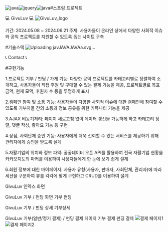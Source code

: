 ![java](https://github.com/Akyungjin/SpringProject/assets/168511916/535d3712-e3fa-4f19-96c2-8a60dc4c54d8)![jquery](https://github.com/Akyungjin/SpringProject/assets/168511916/d3039a51-479d-41ac-b50c-46f9d3f63f0a)![java](https://github.com/Akyungjin/SpringProject/assets/168511916/ad2c83e8-3087-4e76-b0ab-ebfceab26426)#스프링 프로젝트

💻 GivuLuv 💻
![GivuLuv_logo](https://github.com/Akyungjin/SpringProject/assets/168511916/65e786a0-3e9d-4771-8fa3-a7914c4f462e)

기간: 2024.05.08 ~ 2024.06.21
주제: 사용자들이 온라인 상에서 다양한 사회적 이슈와 공익 프로젝트를 지원할 수 있도록 돕는 사이트 구축

#기술스택
![Uploading jav<svg xmlns="http://www.w3.org/2000/svg" xmlns:xlink="http://www.w3.org/1999/xlink" width="57" height="28" role="img" aria-label="JAVA"><title>JAVA</title><g shape-rendering="crispEdges"><rect width="57" height="28" fill="#007396"/></g><g fill="#fff" text-anchor="middle" font-family="Verdana,Geneva,DejaVu Sans,sans-serif" text-rendering="geometricPrecision" font-size="100"><text transform="scale(.1)" x="285" y="175" textLength="330" fill="#fff" font-weight="bold">JAVA</text></g></svg>a.svg…]()







  
 

📞 Contact 📞


#구현기능

1.프로젝트 기부 / 펀딩 / 가게 기능: 다양한 공익 프로젝트를 카테고리별로 정렬하여 소개하고, 사용자들이 직접 후원 및 구매할 수 있는 결제 기능을 제공, 프로젝트별로 목표 금액, 현재 모액, 후원자 수 등을 투명하게 표시

2.캠페인 참여 및 소통 기능: 사용자들이 다양한 사회적 이슈에 대한 캠페인에 참여할 수 있도록 기부자들 간의 소통과 정보 공유를 위한 커뮤니티 기능을 제공

3.AJAX 비동기처리: 페이지 새로고침 없이 데이터 갱신을 가능하게 하고 카테고리 정렬, 댓글 작성, 좋아요 기능 등 구현

4.상점, 사회단체 승인 기능: 사용자에게 더욱 신뢰할 수 있는 서비스를 제공하기 위해 관리자에게 승인을 받도록 설계

5.자활기업의 위치와 정보 파악: 공공데이터 오픈 API를 활용하여 전국 자활기업 현황을 카카오지도의 마커를 이용하여 사용자들에게 한 눈에 보기 쉽게 설계

6.회원 정보에 대한 마이페이지: 사용자 유형(사용자, 판매자, 사회단체, 관리자)에 따라 세션을 구분하여 뷰를 각각에 맞게 구현하고 CRUD를 이용하여 설계

GivuLuv 인덱스 화면 

GivuLuv 기부 / 펀딩 화면 기부 펀딩

GivuLuv 기부 / 펀딩 상세 기부상세 

GivuLuv 기부(일반/정기 결제) / 펀딩 결제 페이지 기부 결제 펀딩 결제
![결제 페이지1](https://github.com/Akyungjin/SpringProject/assets/168511916/363e36aa-e886-4921-b865-042344b57b5e)
![결제 페이지2](https://github.com/Akyungjin/SpringProject/assets/168511916/ef13a73d-0c33-4c25-aa20-c61405035659)

